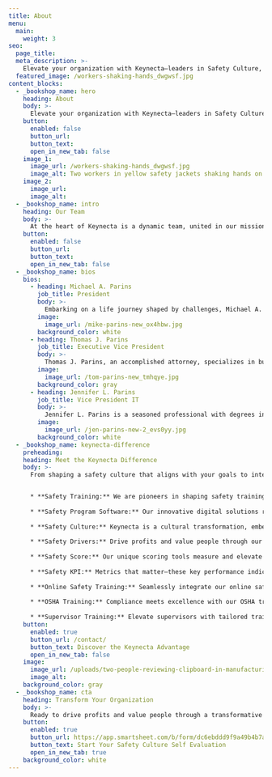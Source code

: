 ```yaml
---
title: About
menu:
  main:
    weight: 3
seo:
  page_title:
  meta_description: >-
    Elevate your organization with Keynecta—leaders in Safety Culture, Safety Training and innovative Safety Program Software.
  featured_image: /workers-shaking-hands_dwgwsf.jpg
content_blocks:
  - _bookshop_name: hero
    heading: About
    body: >-
      Elevate your organization with Keynecta—leaders in Safety Culture, Safety Training and innovative Safety Program Software.
    button:
      enabled: false
      button_url: 
      button_text: 
      open_in_new_tab: false
    image_1:
      image_url: /workers-shaking-hands_dwgwsf.jpg
      image_alt: Two workers in yellow safety jackets shaking hands on a jobsite
    image_2:
      image_url:
      image_alt:
  - _bookshop_name: intro
    heading: Our Team
    body: >-
      At the heart of Keynecta is a dynamic team, united in our mission to redefine safety in the workplace. We are not just architects of safety solutions; we are champions of a cultural shift to value people and drive profits. Our commitment extends beyond protocols. We believe in cultivating a Safety Culture that becomes the backbone of organizational success.
    button:
      enabled: false
      button_url: 
      button_text: 
      open_in_new_tab: false
  - _bookshop_name: bios
    bios: 
      - heading: Michael A. Parins
        job_title: President
        body: >-
          Embarking on a life journey shaped by challenges, Michael A. Parins defied odds, drawing from his street-smart education to carve a unique path. Early on, Mike entered sales with vigor, always emphasizing the value of people. His journey includes leading sales for Jaws of Life in Iowa, spearheading a startup with a $38 million revenue and later, influencing education. Retirement proved elusive for Mike. After multiple attempts, he co-founded a safety and environmental consulting company, delivering expertise to key industries. Now, at 79, Mike's relentless spirit finds a new arena in Keynecta. Joined by daughter Jennifer and brother Tom, they aim to revolutionize the safety culture for small to medium-sized businesses. Mike's work is a testament to learning, growth and the unwavering drive to make a difference.
        image:
          image_url: /mike-parins-new_ox4hbw.jpg
        background_color: white
      - heading: Thomas J. Parins
        job_title: Executive Vice President
        body: >-
          Thomas J. Parins, an accomplished attorney, specializes in business, real estate and estate planning. A graduate of Harvard Law School, he commenced his career with a prestigious Chicago-based corporate law firm. Tom returned to his hometown of Green Bay, WI, to serve as legal counsel to businesses and actively contribute to corporate boards in both business and charitable sectors. His commitment extends to public service, having held elected offices at the city and county levels. As the Executive Vice President at Keynecta, Tom brings a wealth of legal expertise and governance experience to the team.
        image:
          image_url: /tom-parins-new_tmhqye.jpg
        background_color: gray
      - heading: Jennifer L. Parins
        job_title: Vice President IT
        body: >-
          Jennifer L. Parins is a seasoned professional with degrees in education and mathematics from Marquette University. Through decades of experience in the educational system, she has dedicated herself to making math accessible to a variety of students. Driven by a passion for creating practical, sustainable solutions for complex problems, Jennifer applies her skills to the development and implementation of technologies. As the Vice President IT at Keynecta, she focuses on delivering user-friendly products that enhance safety outcomes.
        image:
          image_url: /jen-parins-new-2_evs0yy.jpg
        background_color: white
  - _bookshop_name: keynecta-difference
    preheading:
    heading: Meet the Keynecta Difference
    body: >-
      From shaping a safety culture that aligns with your goals to integrating online training that empowers your team, we redefine safety as a strategic driver for organizational success.


      * **Safety Training:** We are pioneers in shaping safety training and fostering a proactive approach to workplace safety.
      
      * **Safety Program Software:** Our innovative digital solutions revolutionize safety programs, enhancing efficiency and impact.
      
      * **Safety Culture:** Keynecta is a cultural transformation, embedding safety as a core value in every aspect of your organization.
      
      * **Safety Drivers:** Drive profits and value people through our strategic Safety Culture initiatives.
      
      * **Safety Score:** Our unique scoring tools measure and elevate your organization's safety performance.
      
      * **Safety KPI:** Metrics that matter—these key performance indicators gauge and improve your safety initiatives.
      
      * **Online Safety Training:** Seamlessly integrate our online safety training to empower your team with knowledge and skills.
      
      * **OSHA Training:** Compliance meets excellence with our OSHA training programs.
      
      * **Supervisor Training:** Elevate supervisors with tailored training, empowering them to lead and instill a safety culture.
    button:
      enabled: true
      button_url: /contact/
      button_text: Discover the Keynecta Advantage
      open_in_new_tab: false
    image:
      image_url: /uploads/two-people-reviewing-clipboard-in-manufacturing-environment.jpg
      image_alt:
    background_color: gray
  - _bookshop_name: cta
    heading: Transform Your Organization
    body: >-
      Ready to drive profits and value people through a transformative Safety Culture? Join Keynecta and redefine your organization's safety journey today.
    button:
      enabled: true
      button_url: https://app.smartsheet.com/b/form/dc6ebddd9f9a49b4b7a87e7d705fa150
      button_text: Start Your Safety Culture Self Evaluation
      open_in_new_tab: true
    background_color: white
---
```

